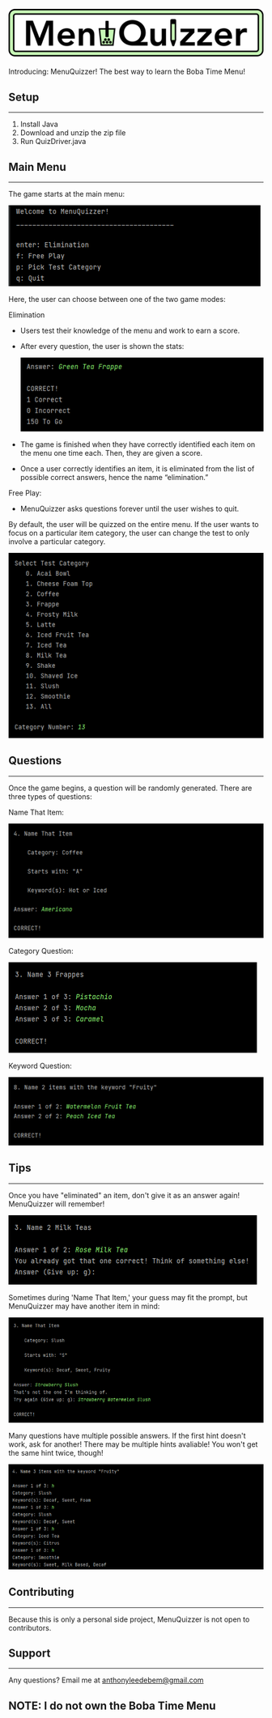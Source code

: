 ![](images/Logo.png)

<p>Introducing: MenuQuizzer! The best way to learn the Boba Time Menu!<br></p>

## Setup
___
1. Install Java
2. Download and unzip the zip file
3. Run QuizDriver.java

## Main Menu
___
<p>The game starts at the main menu:</p>

![](images/MainMenu.png)

<p>Here, the user can choose between one of the two game modes:</p>

Elimination
* Users test their knowledge of the menu and work to earn a score.
* After every question, the user is shown the stats:

  ![](images/Stats.png)
  
* The game is finished when they have correctly identified each item on the menu one time each. Then, they are given a 
  score. 
* Once a user correctly identifies an item, it is eliminated from the list of possible correct answers, hence the name
  “elimination.”
  
Free Play:
* MenuQuizzer asks questions forever until the user wishes to quit.

By default, the user will be quizzed on the entire menu. If the user wants to focus on a particular item category, the 
user can change the test to only involve a particular category.

![](images/PickCategory.png)

## Questions
___
Once the game begins, a question will be randomly generated. There are three types of questions:

Name That Item:

![](images/NameThatItem.png)

Category Question:

![](images/CategoryQuestion.png)

Keyword Question:

![](images/KeywordQuestion.png)

## Tips
___
Once you have "eliminated" an item, don't give it as an answer again! MenuQuizzer will remember!

![](images/AlreadyCorrect.png)

Sometimes during 'Name That Item,' your guess may fit the prompt, but MenuQuizzer may have another item in mind:

![](images/NotQuiteCorrect.png)

Many questions have multiple possible answers. If the first hint doesn't work, ask for another! There may be multiple 
hints avaliable! You won't get the same hint twice, though!

![](images/DifferentHints.png)


## Contributing
___
<p>Because this is only a personal side project, MenuQuizzer is not open to contributors.</p>

## Support
___
Any questions? Email me at anthonyleedebem@gmail.com

## NOTE: I do not own the Boba Time Menu

